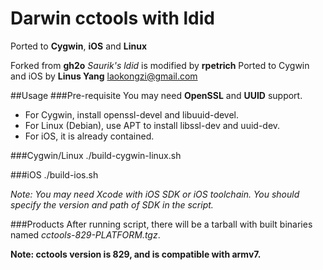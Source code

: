 Darwin cctools with ldid
========
Ported to **Cygwin**, **iOS** and **Linux**

Forked from **gh2o** 
*Saurik's ldid* is modified by **rpetrich** 
Ported to Cygwin and iOS by **Linus Yang** <laokongzi@gmail.com>

##Usage
###Pre-requisite
You may need **OpenSSL** and **UUID** support.
* For Cygwin, install openssl-devel and libuuid-devel.
* For Linux (Debian), use APT to install libssl-dev and uuid-dev.
* For iOS, it is already contained.

###Cygwin/Linux
    ./build-cygwin-linux.sh

###iOS
    ./build-ios.sh

*Note:* 
*You may need Xcode with iOS SDK or iOS toolchain.* 
*You should specify the version and path of SDK in the script.* 

###Products
After running script, there will be a tarball with 
built binaries named *cctools-829-PLATFORM.tgz*.

**Note: cctools version is 829, and is compatible with armv7.**
